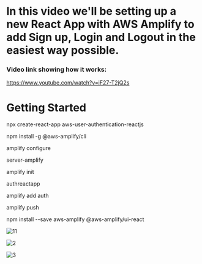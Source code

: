 # In this video we'll be setting up a new React App with AWS Amplify to add Sign up, Login and Logout in the easiest way possible.

### Video link showing how it works:
https://www.youtube.com/watch?v=iF27-T2jQ2s

# Getting Started

npx create-react-app aws-user-authentication-reactjs

npm install -g @aws-amplify/cli

amplify configure

server-amplify

amplify init

authreactapp

amplify add auth

amplify push

npm install --save aws-amplify @aws-amplify/ui-react

![11](https://user-images.githubusercontent.com/35077695/148702964-faa58b83-9ebc-47da-bbc1-87505c5ce8c8.PNG)


![2](https://user-images.githubusercontent.com/35077695/148702900-29664011-655a-403f-8cb0-3f4a37db4ab6.PNG)


![3](https://user-images.githubusercontent.com/35077695/148702901-8b586af6-b941-4ed2-8678-91c44f963ede.PNG)
